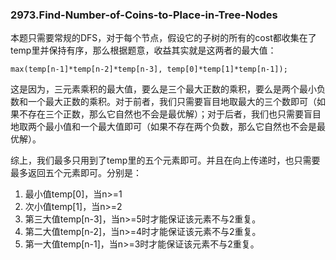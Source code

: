### 2973.Find-Number-of-Coins-to-Place-in-Tree-Nodes

本题只需要常规的DFS，对于每个节点，假设它的子树的所有的cost都收集在了temp里并保持有序，那么根据题意，收益其实就是这两者的最大值：
```
max(temp[n-1]*temp[n-2]*temp[n-3], temp[0]*temp[1]*temp[n-1]);
```
这是因为，三元素乘积的最大值，要么是三个最大正数的乘积，要么是两个最小负数和一个最大正数的乘积。对于前者，我们只需要盲目地取最大的三个数即可（如果不存在三个正数，那么它自然也不会是最优解）；对于后者，我们也只需要盲目地取两个最小值和一个最大值即可（如果不存在两个负数，那么它自然也不会是最优解）。

综上，我们最多只用到了temp里的五个元素即可。并且在向上传递时，也只需要最多返回五个元素即可。分别是：
1. 最小值temp[0]，当n>=1
2. 次小值temp[1]，当n>=2
3. 第三大值temp[n-3]，当n>=5时才能保证该元素不与2重复。
4. 第二大值temp[n-2]，当n>=4时才能保证该元素不与2重复。
5. 第一大值temp[n-1]，当n>=3时才能保证该元素不与2重复。
